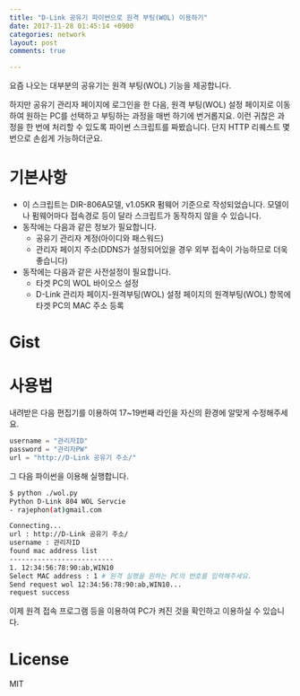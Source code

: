 ```yaml
---
title: "D-Link 공유기 파이썬으로 원격 부팅(WOL) 이용하기"
date: 2017-11-28 01:45:14 +0900
categories: network
layout: post
comments: true

---
```

요즘 나오는 대부분의 공유기는 원격 부팅(WOL) 기능을 제공합니다.

하지만 공유기 관리자 페이지에 로그인을 한 다음, 원격 부팅(WOL) 설정 페이지로 이동하여 원하는 PC를 선택하고 부팅하는 과정을 매번 하기에 번거롭지요.
이런 귀찮은 과정을 한 번에 처리할 수 있도록 파이썬 스크립트를 짜봤습니다. 단지 HTTP 리퀘스트 몇 번으로 손쉽게 가능하더군요.

# 기본사항
- 이 스크립트는 DIR-806A모델, v1.05KR 펌웨어 기준으로 작성되었습니다. 모델이나 펌웨어마다 접속경로 등이 달라 스크립트가 동작하지 않을 수 있습니다.
- 동작에는 다음과 같은 정보가 필요합니다.
   - 공유기 관리자 계정(아이디와 패스워드)
   - 관리자 페이지 주소(DDNS가 설정되어있을 경우 외부 접속이 가능하므로 더욱 좋습니다)
- 동작에는 다음과 같은 사전설정이 필요합니다.
   - 타겟 PC의 WOL 바이오스 설정
   - D-Link 관리자 페이지-원격부팅(WOL) 설정 페이지의 원격부팅(WOL) 항목에 타겟 PC의 MAC 주소 등록

# Gist
<script src="https://gist.github.com/rajephon/f825f1055e909b24f655a75b15d575bb.js"></script>

# 사용법
내려받은 다음 편집기를 이용하여 17~19번째 라인을 자신의 환경에 알맞게 수정해주세요.
```Python
username = "관리자ID"
password = "관리자PW"
url = "http://D-Link 공유기 주소/"
```
그 다음 파이썬을 이용해 실행합니다.
```bash
$ python ./wol.py
Python D-Link 804 WOL Servcie
- rajephon(at)gmail.com

Connecting... 
url : http://D-Link 공유기 주소/
username : 관리자ID
found mac address list
--------------------------
1. 12:34:56:78:90:ab,WIN10
Select MAC address : 1 # 원격 실행을 원하는 PC의 번호를 입력해주세요.
Send request wol 12:34:56:78:90:ab,WIN10...
request success
```

이제 원격 접속 프로그램 등을 이용하여 PC가 켜진 것을 확인하고 이용하실 수 있습니다.

# License
MIT